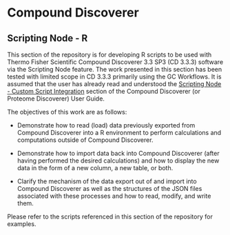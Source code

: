 # Compound Discoverer

## Scripting Node - R

This section of the repository is for developing R scripts to be used with Thermo Fisher Scientific Compound Discoverer 3.3 SP3 (CD 3.3.3) software via the Scripting Node feature. The work presented in this section has been tested with limited scope in CD 3.3.3 primarily using the GC Workflows. It is assumed that the user has already read and understood the [Scripting Node - Custom Script Integration](https://docs.thermofisher.com/r/Proteome-Discoverer-3.1-User-Guide/en-US1325195659v1 "Scripting Node - Custom Script Integration") section of the Compound Discoverer (or Proteome Discoverer) User Guide.

The objectives of this work are as follows:

-   Demonstrate how to read (load) data previously exported from Compound Discoverer into a R environment to perform calculations and computations outside of Compound Discoverer.

-   Demonstrate how to import data back into Compound Discoverer (after having performed the desired calculations) and how to display the new data in the form of a new column, a new table, or both.

-   Clarify the mechanism of the data export out of and import into Compound Discoverer as well as the structures of the JSON files associated with these processes and how to read, modify, and write them.

Please refer to the scripts referenced in this section of the repository for examples.